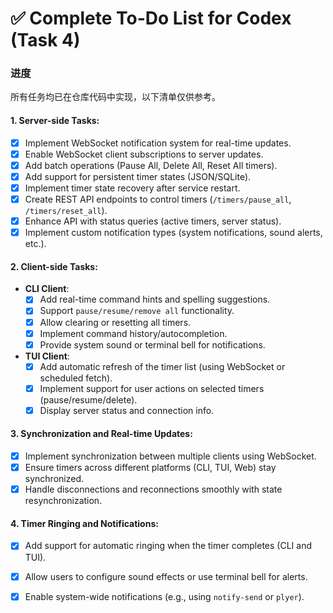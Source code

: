 # ✅ Complete To-Do List for Codex (Task 4)

### 进度
所有任务均已在仓库代码中实现，以下清单仅供参考。

#### **1. Server-side Tasks:**
- [x] Implement WebSocket notification system for real-time updates.
- [x] Enable WebSocket client subscriptions to server updates.
- [x] Add batch operations (Pause All, Delete All, Reset All timers).
- [x] Add support for persistent timer states (JSON/SQLite).
- [x] Implement timer state recovery after service restart.
- [x] Create REST API endpoints to control timers (`/timers/pause_all`, `/timers/reset_all`).
- [x] Enhance API with status queries (active timers, server status).
- [x] Implement custom notification types (system notifications, sound alerts, etc.).

#### **2. Client-side Tasks:**
- **CLI Client**:
  - [x] Add real-time command hints and spelling suggestions.
  - [x] Support `pause/resume/remove all` functionality.
  - [x] Allow clearing or resetting all timers.
  - [x] Implement command history/autocompletion.
  - [x] Provide system sound or terminal bell for notifications.

- **TUI Client**:
  - [x] Add automatic refresh of the timer list (using WebSocket or scheduled fetch).
  - [x] Implement support for user actions on selected timers (pause/resume/delete).
  - [x] Display server status and connection info.

#### **3. Synchronization and Real-time Updates:**
- [x] Implement synchronization between multiple clients using WebSocket.
- [x] Ensure timers across different platforms (CLI, TUI, Web) stay synchronized.
- [x] Handle disconnections and reconnections smoothly with state resynchronization.

#### **4. Timer Ringing and Notifications:**
- [x] Add support for automatic ringing when the timer completes (CLI and TUI).
- [x] Allow users to configure sound effects or use terminal bell for alerts.
- [x] Enable system-wide notifications (e.g., using `notify-send` or `plyer`).

